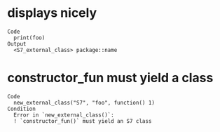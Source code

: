 # displays nicely

    Code
      print(foo)
    Output
      <S7_external_class> package::name

# constructor_fun must yield a class

    Code
      new_external_class("S7", "foo", function() 1)
    Condition
      Error in `new_external_class()`:
      ! `constructor_fun()` must yield an S7 class

